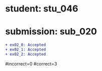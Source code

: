 # student: stu_046
# submission: sub_020

```diff
+ ex02_0: Accepted
+ ex02_1: Accepted
+ ex02_2: Accepted
```
#incorrect=0
#correct=3
